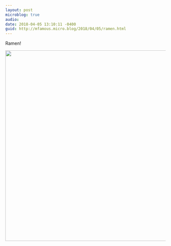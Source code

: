 ```yaml
---
layout: post
microblog: true
audio: 
date: 2018-04-05 13:10:11 -0400
guid: http://mfamous.micro.blog/2018/04/05/ramen.html
---
```

Ramen!

<img src="http://mark.famousfamily.com/uploads/2018/ebb114bc34.jpg" width="600" height="600" />
